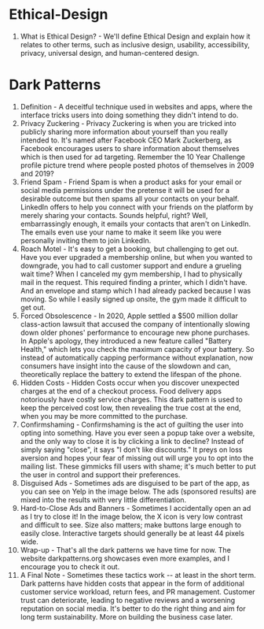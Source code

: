 # Ethical-Design
 
 1. What is Ethical Design? - We'll define Ethical Design and explain how it relates to other terms, such as inclusive design, usability, accessibility, privacy, universal design, and human-centered design.

# Dark Patterns 

 1. Definition -  A deceitful technique used in websites and apps, where the interface tricks users into doing something they didn't intend to do.
 2.  Privacy Zuckering - Privacy Zuckering is when you are tricked into publicly sharing more information about yourself than you really intended to. It's named after Facebook CEO Mark Zuckerberg, as Facebook encourages users to share information about themselves which is then used for ad targeting. Remember the 10 Year Challenge profile picture trend where people posted photos of themselves in 2009 and 2019?
 3. Friend Spam - Friend Spam is when a product asks for your email or social media permissions under the pretense it will be used for a desirable outcome but then spams all your contacts on your behalf. LinkedIn offers to help you connect with your friends on the platform by merely sharing your contacts. Sounds helpful, right? Well, embarrassingly enough, it emails your contacts that aren't on LinkedIn. The emails even use your name to make it seem like you were personally inviting them to join LinkedIn.
 4. Roach Motel - It's easy to get a booking, but challenging to get out. Have you ever upgraded a membership online, but when you wanted to downgrade, you had to call customer support and endure a grueling wait time? When I canceled my gym membership, I had to physically mail in the request. This required finding a printer, which I didn't have. And an envelope and stamp which I had already packed because I was moving. So while I easily signed up onsite, the gym made it difficult to get out.
 5. Forced Obsolescence - In 2020, Apple settled a $500 million dollar class-action lawsuit that accused the company of intentionally slowing down older phones' performance to encourage new phone purchases. In Apple's apology, they introduced a new feature called "Battery Health," which lets you check the maximum capacity of your battery. So instead of automatically capping performance without explanation, now consumers have insight into the cause of the slowdown and can, theoretically replace the battery to extend the lifespan of the phone.
 6. Hidden Costs - Hidden Costs occur when you discover unexpected charges at the end of a checkout process. Food delivery apps notoriously have costly service charges. This dark pattern is used to keep the perceived cost low, then revealing the true cost at the end, when you may be more committed to the purchase.
 7. Confirmshaming - Confirmshaming is the act of guilting the user into opting into something. Have you ever seen a popup take over a website, and the only way to close it is by clicking a link to decline? Instead of simply saying "close", it says "I don't like discounts." It preys on loss aversion and hopes your fear of missing out will urge you to opt into the mailing list. These gimmicks fill users with shame; it's much better to put the user in control and support their preferences.
 8. Disguised Ads - Sometimes ads are disguised to be part of the app, as you can see on Yelp in the image below. The ads (sponsored results) are mixed into the results with very little differentiation.
 9. Hard-to-Close Ads and Banners - Sometimes I accidentally open an ad as I try to close it! In the image below, the X icon is very low contrast and difficult to see. Size also matters; make buttons large enough to easily close. Interactive targets should generally be at least 44 pixels wide.
 10. Wrap-up - That's all the dark patterns we have time for now. The website darkpatterns.org showcases even more examples, and I encourage you to check it out.
 11. A Final Note - Sometimes these tactics work -- at least in the short term. Dark patterns have hidden costs that appear in the form of additional customer service workload, return fees, and PR management. Customer trust can deteriorate, leading to negative reviews and a worsening reputation on social media. It's better to do the right thing and aim for long term sustainability. More on building the business case later.